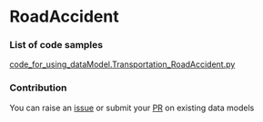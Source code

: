 # RoadAccident

### List of code samples 

<!-- 50-List of code -->

<!-- [code entry](link) -->
[code_for_using_dataModel.Transportation_RoadAccident.py](https://github.com/smart-data-models/dataModel.Transportation/blob/master/RoadAccident/code/code_for_using_dataModel.Transportation_RoadAccident.py)


<!-- /50-List of code -->

### Contribution
You can raise an [issue](https://github.com/smart-data-models/dataModel.Transportation/issues) or submit your [PR](https://github.com/smart-data-models/dataModel.Transportation/pulls) on existing data models
